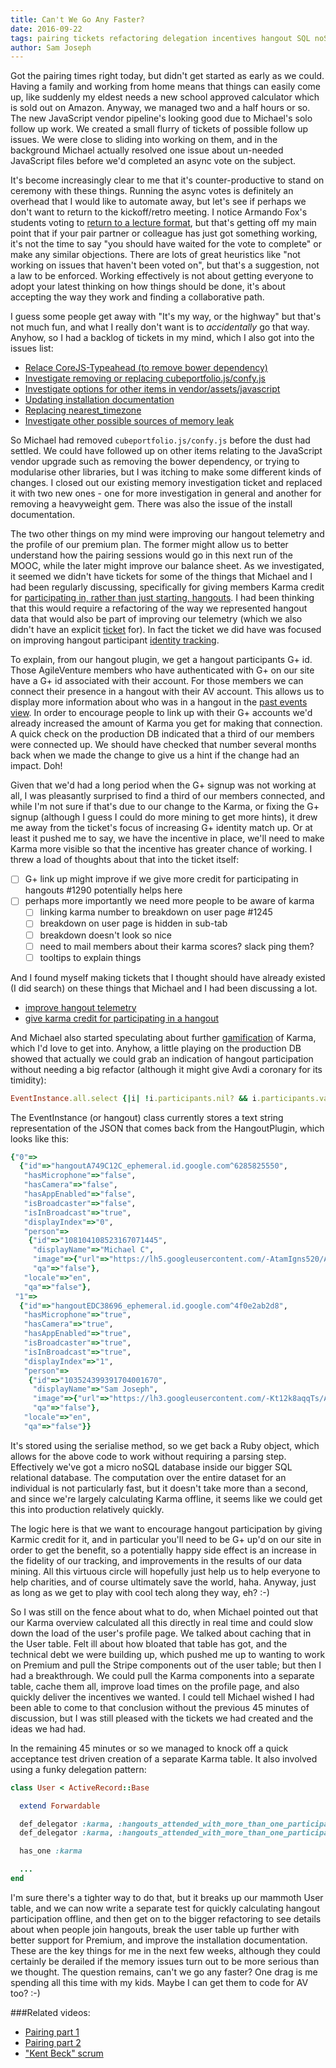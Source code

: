 ```yaml
---
title: Can't We Go Any Faster?
date: 2016-09-22
tags: pairing tickets refactoring delegation incentives hangout SQL noSQL
author: Sam Joseph
---
```



Got the pairing times right today, but didn't get started as early as we could.  Having a family and working from home means that things can easily come up, like suddenly my eldest needs a new school approved calculator which is sold out on Amazon.  Anyway, we managed two and a half hours or so.  The new JavaScript vendor pipeline's looking good due to Michael's solo follow up work.  We created a small flurry of tickets of possible follow up issues.  We were close to sliding into working on them, and in the background Michael actually resolved one issue about un-needed JavaScript files before we'd completed an async vote on the subject.

It's become increasingly clear to me that it's counter-productive to stand on ceremony with these things.  Running the async votes is definitely an overhead that I would like to automate away, but let's see if perhaps we don't want to return to the kickoff/retro meeting.  I notice Armando Fox's students voting to [return to a lecture format](http://saasbook.blogspot.co.uk/2016/09/flipped-classroom-no-thanks-id-rather.html), but that's getting off my main point that if your pair partner or colleague has just got something working, it's not the time to say "you should have waited for the vote to complete" or make any similar objections.  There are lots of great heuristics like "not working on issues that haven't been voted on", but that's a suggestion, not a law to be enforced.  Working effectively is not about getting everyone to adopt your latest thinking on how things should be done, it's about accepting the way they work and finding a collaborative path.

I guess some people get away with "It's my way, or the highway" but that's not much fun, and what I really don't want is to *accidentally* go that way.  Anyhow, so I had a backlog of tickets in my mind, which I also got into the issues list:

* [Relace CoreJS-Typeahead (to remove bower dependency)](https://github.com/AgileVentures/WebsiteOne/issues/1281)
* [Investigate removing or replacing cubeportfolio.js/confy.js](https://github.com/AgileVentures/WebsiteOne/issues/1283)
* [Investigate options for other items in vendor/assets/javascript](https://github.com/AgileVentures/WebsiteOne/issues/1284)
* [Updating installation documentation](https://github.com/AgileVentures/WebsiteOne/issues/1286)
* [Replacing nearest_timezone](https://github.com/AgileVentures/WebsiteOne/issues/1287)
* [Investigate other possible sources of memory leak](https://github.com/AgileVentures/WebsiteOne/issues/1288)

So Michael had removed `cubeportfolio.js/confy.js` before the dust had settled.  We could have followed up on other items relating to the JavaScript vendor upgrade such as removing the bower dependency, or trying to modularise other libraries, but I was itching to make some different kinds of changes.  I closed out our existing memory investigation ticket and replaced it with two new ones - one for more investigation in general and another for removing a heavyweight gem.  There was also the issue of the install documentation.

The two other things on my mind were improving our hangout telemetry and the profile of our premium plan.  The former might allow us to better understand how the pairing sessions would go in this next run of the MOOC, while the later might improve our balance sheet. As we investigated, it seemed we didn't have tickets for some of the things that Michael and I had been regularly discussing, specifically for giving members Karma credit for [participating in, rather than just starting, hangouts](https://github.com/AgileVentures/WebsiteOne/issues/1290).  I had been thinking that this would require a refactoring of the way we represented hangout data that would also be part of improving our telemetry (which we also didn't have an explicit [ticket](https://github.com/AgileVentures/WebsiteOne/issues/1291) for).  In fact the ticket we did have was focused on improving hangout participant [identity tracking](https://github.com/AgileVentures/WebsiteOne/issues/1197).

To explain, from our hangout plugin, we get a hangout participants G+ id.  Those AgileVenture members who have authenticated with G+ on our site have a G+ id associated with their account.  For those members we can connect their presence in a hangout with their AV account.  This allows us to display more information about who was in a hangout in the [past events view](http://www.agileventures.org/hangouts).  In order to encourage people to link up with their G+ accounts we'd already increased the amount of Karma you get for making that connection.  A quick check on the production DB indicated that a third of our members were connected up.  We should have checked that number several months back when we made the change to give us a hint if the change had an impact.  Doh!

Given that we'd had a long period when the G+ signup was not working at all, I was pleasantly surprised to find a third of our members connected, and while I'm not sure if that's due to our change to the Karma, or fixing the G+ signup (although I guess I could do more mining to get more hints), it drew me away from the ticket's focus of increasing G+ identity match up.  Or at least it pushed me to say, we have the incentive in place, we'll need to make Karma more visible so that the incentive has greater chance of working.  I threw a load of thoughts about that into the ticket itself:

* [ ] G+ link up might improve if we give more credit for participating in hangouts #1290 potentially helps here
* [ ] perhaps more importantly we need more people to be aware of karma
  - [ ] linking karma number to breakdown on user page #1245
  - [ ] breakdown on user page is hidden in sub-tab
  - [ ] breakdown doesn't look so nice
  - [ ] need to mail members about their karma scores?  slack ping them?
  - [ ] tooltips to explain things

And I found myself making tickets that I thought should have already existed (I did search) on these things that Michael and I had been discussing a lot.

* [improve hangout telemetry](https://github.com/AgileVentures/WebsiteOne/issues/1290)
* [give karma credit for participating in a hangout](https://github.com/AgileVentures/WebsiteOne/issues/1291)

And Michael also started speculating about further [gamification](https://github.com/AgileVentures/WebsiteOne/issues/1292) of Karma, which I'd love to get into.  Anyhow, a little playing on the production DB showed that actually we could grab an indication of hangout participation without needing a big refactor (although it might give Avdi a coronary for its timidity):

```rb
EventInstance.all.select {|i| !i.participants.nil? && i.participants.values.count > 1 && i.participants.values.any?{|p| p['person']['id'] == "103524399391704001670"}}.count
```

The EventInstance (or hangout) class currently stores a text string representation of the JSON that comes back from the HangoutPlugin, which looks like this:

```rb
{"0"=>
  {"id"=>"hangoutA749C12C_ephemeral.id.google.com^6285825550",
   "hasMicrophone"=>"false",
   "hasCamera"=>"false",
   "hasAppEnabled"=>"false",
   "isBroadcaster"=>"false",
   "isInBroadcast"=>"true",
   "displayIndex"=>"0",
   "person"=>
    {"id"=>"108104108523167071445",
     "displayName"=>"Michael C",
     "image"=>{"url"=>"https://lh5.googleusercontent.com/-AtamIgns520/AAAAAAAAAAI/AAAAAAAAAAA/4TTnoJlntEM/s96-c/photo.jpg"},
     "qa"=>"false"},
   "locale"=>"en",
   "qa"=>"false"},
 "1"=>
  {"id"=>"hangoutEDC38696_ephemeral.id.google.com^4f0e2ab2d8",
   "hasMicrophone"=>"true",
   "hasCamera"=>"true",
   "hasAppEnabled"=>"true",
   "isBroadcaster"=>"true",
   "isInBroadcast"=>"true",
   "displayIndex"=>"1",
   "person"=>
    {"id"=>"103524399391704001670",
     "displayName"=>"Sam Joseph",
     "image"=>{"url"=>"https://lh3.googleusercontent.com/-Kt12k8aqqTs/AAAAAAAAAAI/AAAAAAAAAAA/TL0ZFPtM2Tc/s96-c/photo.jpg"},
     "qa"=>"false"},
   "locale"=>"en",
   "qa"=>"false"}}
```

It's stored using the serialise method, so we get back a Ruby object, which allows for the above code to work without requiring a parsing step.  Effectively we've got a micro noSQL database inside our bigger SQL relational database.  The computation over the entire dataset for an individual is not particularly fast, but it doesn't take more than a second, and since we're largely calculating Karma offline, it seems like we could get this into production relatively quickly.

The logic here is that we want to encourage hangout participation by giving Karmic credit for it, and in particular you'll need to be G+ up'd on our site in order to get the benefit, so a potentially happy side effect is an increase in the fidelity of our tracking, and improvements in the results of our data mining.  All this virtuous circle will hopefully just help us to help everyone to help charities, and of course ultimately save the world, haha.  Anyway, just as long as we get to play with cool tech along they way, eh? :-)

So I was still on the fence about what to do, when Michael pointed out that our Karma overview calculated all this directly in real time and could slow down the load of the user's profile page.  We talked about caching that in the User table.  Felt ill about how bloated that table has got, and the technical debt we were building up, which pushed me up to wanting to work on Premium and pull the Stripe components out of the user table; but then I had a breakthrough.  We could pull the Karma components into a separate table, cache them all, improve load times on the profile page, and also quickly deliver the incentives we wanted.  I could tell Michael wished I had been able to come to that conclusion without the previous 45 minutes of discussion, but I was still pleased with the tickets we had created and the ideas we had had.

In the remaining 45 minutes or so we managed to knock off a quick acceptance test driven creation of a separate Karma table. It also involved using a funky delegation pattern:

```rb
class User < ActiveRecord::Base

  extend Forwardable

  def_delegator :karma, :hangouts_attended_with_more_than_one_participant=
  def_delegator :karma, :hangouts_attended_with_more_than_one_participant

  has_one :karma

  ...
end
```

I'm sure there's a tighter way to do that, but it breaks up our mammoth User table, and we can now write a separate test for quickly calculating hangout participation offline, and then get on to the bigger refactoring to see details about when people join hangouts, break the user table up further with better support for Premium, and improve the installation documentation.  These are the key things for me in the next few weeks, although they could certainly be derailed if the memory issues turn out to be more serious than we thought.  The question remains, can't we go any faster?  One drag is me spending all this time with my kids.  Maybe I can get them to code for AV too? :-)

###Related videos:

* [Pairing part 1](https://www.youtube.com/watch?v=PliTRMoNrR8)
* [Pairing part 2](https://www.youtube.com/watch?v=6zO-FCmJQSk)
* ["Kent Beck" scrum](https://www.youtube.com/watch?v=_dXb5QASWeU)
